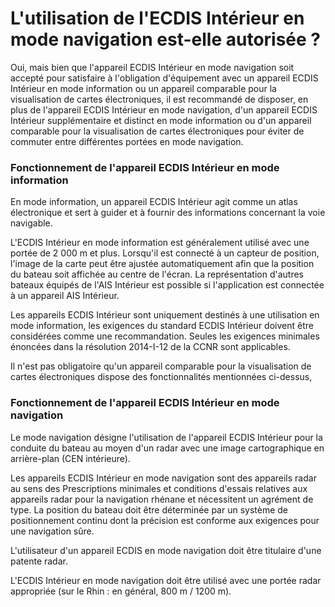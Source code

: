 # L'utilisation de l'ECDIS Intérieur en mode navigation est-elle autorisée ?

Oui, mais bien que l'appareil ECDIS Intérieur en mode navigation soit accepté pour satisfaire à l'obligation d'équipement avec un appareil ECDIS Intérieur en mode information ou un appareil comparable pour la visualisation de cartes électroniques, il est recommandé de disposer, en plus de l'appareil ECDIS Intérieur en mode navigation, d'un appareil ECDIS Intérieur supplémentaire et distinct en mode information ou d'un appareil comparable pour la visualisation de cartes électroniques pour éviter de commuter entre différentes portées en mode navigation.

### Fonctionnement de l'appareil ECDIS Intérieur en mode information

En mode information, un appareil ECDIS Intérieur agit comme un atlas électronique et sert à guider et à fournir des informations concernant la voie navigable.

L'ECDIS Intérieur en mode information est généralement utilisé avec une portée de 2 000 m et plus. Lorsqu'il est connecté à un capteur de position, l'image de la carte peut être ajustée automatiquement afin que la position du bateau soit affichée au centre de l'écran. La représentation d'autres bateaux équipés de l'AIS Intérieur est possible si l'application est connectée à un appareil AIS Intérieur.

Les appareils ECDIS Intérieur sont uniquement destinés à une utilisation en mode information, les exigences du standard ECDIS Intérieur doivent être considérées comme une recommandation. Seules les exigences minimales énoncées dans la résolution 2014-I-12 de la CCNR sont applicables.

Il n'est pas obligatoire qu'un appareil comparable pour la visualisation de cartes électroniques dispose des fonctionnalités mentionnées ci-dessus,

### Fonctionnement de l'appareil ECDIS Intérieur en mode navigation

Le mode navigation désigne l'utilisation de l'appareil ECDIS Intérieur pour la conduite du bateau au moyen d'un radar avec une image cartographique en arrière-plan \(CEN intérieure\).

Les appareils ECDIS Intérieur en mode navigation sont des appareils radar au sens des Prescriptions minimales et conditions d'essais relatives aux appareils radar pour la navigation rhénane et nécessitent un agrément de type. La position du bateau doit être déterminée par un système de positionnement continu dont la précision est conforme aux exigences pour une navigation sûre.

L'utilisateur d'un appareil ECDIS en mode navigation doit être titulaire d'une patente radar.

L'ECDIS Intérieur en mode navigation doit être utilisé avec une portée radar appropriée \(sur le Rhin : en général, 800 m / 1200 m\).


